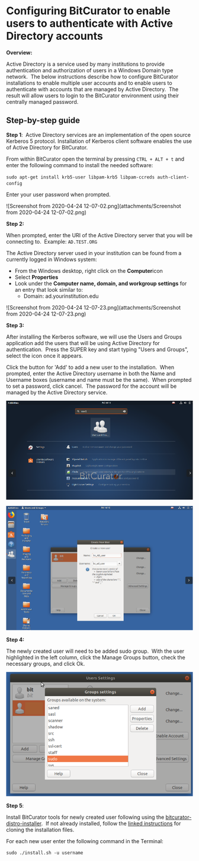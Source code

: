 Configuring BitCurator to enable users to authenticate with Active Directory accounts
=====================================================================================





**Overview:**

Active Directory is a service used by many institutions to provide authentication and authorization of users in a Windows Domain type network.  The below instructions describe how to configure BitCurator installations to enable multiple user accounts and to enable users to authenticate with accounts that are managed by Active Directory.  The result will allow users to login to the BitCurator environment using their centrally managed password.

  








Step-by-step guide
------------------

**Step 1**:  Active Directory services are an implementation of the open source Kerberos 5 protocol. Installation of Kerberos client software enables the use of Active Directory for BitCurator. 

  


From within BitCurator open the terminal by pressing `CTRL + ALT + t` and enter the following command to install the needed software:

`sudo apt-get install krb5-user libpam-krb5 libpam-ccreds auth-client-config`

Enter your user password when prompted.

  






![Screenshot from 2020-04-24 12-07-02.png](attachments/Screenshot from 2020-04-24 12-07-02.png)







**Step 2:**

When prompted, enter the URI of the Active Directory server that you will be connecting to.  Example: `AD.TEST.ORG`

  


The Active Directory server used in your institution can be found from a currently logged in Windows system:

* From the Windows desktop, right click on the **Computer**icon
* Select **Properties**
* Look under the **Computer name, domain, and workgroup settings** for an entry that look similar to:
	+ Domain: ad.yourinstitution.edu

  


  






![Screenshot from 2020-04-24 12-07-23.png](attachments/Screenshot from 2020-04-24 12-07-23.png)







**Step 3:**

After installing the Kerberos software, we will use the Users and Groups application add the users that will be using Active Directory for authentication.  Press the SUPER key and start typing "Users and Groups", select the icon once it appears.

  


  


Click the button for 'Add' to add a new user to the installation.  When prompted, enter the Active Directory username in both the Name and Username boxes (username and name must be the same).  When prompted to set a password, click cancel.  The password for the account will be managed by the Active Directory service.

  


  


  


  


  


  


  






![image2020-4-27_10-50-28.png](attachments/image2020-4-27_10-50-28.png)

  


![image2020-4-27_10-51-55.png](attachments/image2020-4-27_10-51-55.png)







**Step 4:**

The newly created user will need to be added sudo group.  With the user highlighted in the left column, click the Manage Groups button, check the necessary groups, and click Ok.





![image2020-4-27_13-22-50.png](attachments/image2020-4-27_13-22-50.png)





**Step 5**:

Install BitCurator tools for newly created user following using the [bitcurator-distro-installer](https://github.com/bitcurator/bitcurator-distro-installer).  If not already installed, follow the [linked instructions](https://github.com/bitcurator/bitcurator-distro-installer#simple-install) for cloning the installation files.

For each new user enter the following command in the Terminal:


```
sudo ./install.sh -u username  
  

```




  











